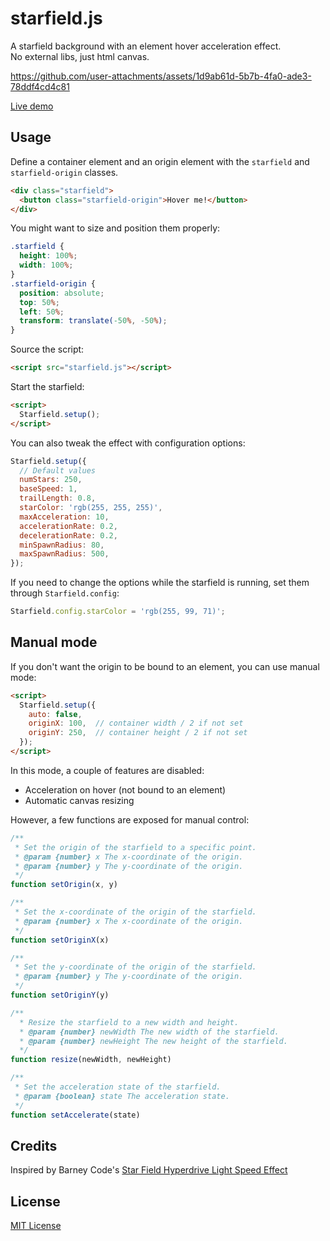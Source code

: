 # starfield.js
A starfield background with an element hover acceleration effect.\
No external libs, just html canvas.

https://github.com/user-attachments/assets/1d9ab61d-5b7b-4fa0-ade3-78ddf4cd4c81

[Live demo](https://annikav9.github.io/starfield.js)

## Usage
Define a container element and an origin element with the `starfield` and `starfield-origin` classes.
```html
<div class="starfield">
  <button class="starfield-origin">Hover me!</button>
</div>
```
You might want to size and position them properly:
```css
.starfield {
  height: 100%;
  width: 100%;
}
.starfield-origin {
  position: absolute;
  top: 50%;
  left: 50%;
  transform: translate(-50%, -50%);
}
```
Source the script:
```html
<script src="starfield.js"></script>
```
Start the starfield:
```html
<script>
  Starfield.setup();
</script>
```
You can also tweak the effect with configuration options:
```javascript
Starfield.setup({
  // Default values
  numStars: 250,
  baseSpeed: 1,
  trailLength: 0.8,
  starColor: 'rgb(255, 255, 255)',
  maxAcceleration: 10,
  accelerationRate: 0.2,
  decelerationRate: 0.2,
  minSpawnRadius: 80,
  maxSpawnRadius: 500,
});
```
If you need to change the options while the starfield is running, set them through `Starfield.config`:
```javascript
Starfield.config.starColor = 'rgb(255, 99, 71)';
```

## Manual mode
If you don't want the origin to be bound to an element, you can use manual mode:
```html
<script>
  Starfield.setup({
    auto: false,
    originX: 100,  // container width / 2 if not set
    originY: 250,  // container height / 2 if not set
  });
</script>
```
In this mode, a couple of features are disabled:
- Acceleration on hover (not bound to an element)
- Automatic canvas resizing

However, a few functions are exposed for manual control:
```javascript
/**
 * Set the origin of the starfield to a specific point.
 * @param {number} x The x-coordinate of the origin.
 * @param {number} y The y-coordinate of the origin.
 */
function setOrigin(x, y)
```
```javascript
/**
 * Set the x-coordinate of the origin of the starfield.
 * @param {number} x The x-coordinate of the origin.
 */
function setOriginX(x)
```
```javascript
/**
 * Set the y-coordinate of the origin of the starfield.
 * @param {number} y The y-coordinate of the origin.
 */
function setOriginY(y)
```
```javascript
/**
  * Resize the starfield to a new width and height.
  * @param {number} newWidth The new width of the starfield.
  * @param {number} newHeight The new height of the starfield.
  */
function resize(newWidth, newHeight)
```
```javascript
/**
 * Set the acceleration state of the starfield.
 * @param {boolean} state The acceleration state.
 */
function setAccelerate(state)
```

## Credits
Inspired by Barney Code's [Star Field Hyperdrive Light Speed Effect](https://www.youtube.com/watch?v=p0I5bNVcYP8)

## License
[MIT License](/LICENSE)
